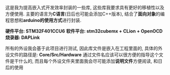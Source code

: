 这是我为提高嵌入式开发效率封装的一些库, 这些库我要求具有更好的移植性以及方便使用.
主要的语言为**C语言**(日后也可能会添加C++版本), 结合了**面向对象**的编程思想和**arduino的使用方式**进行封装.

**硬件平台: STM32F401CCU6**
**软件平台: stm32cubemx + CLion + OpenOCD**
**烧录器: DAPLink**

所有的外设我会基于此项目进行测试, 因此库文件是嵌入在工程里面的, 具体的外设文件的路径是:
**Core/Src/Hardware**
通过文件名应该可以很方便的指导这个文件是干什么的, 而且每个外设文件夹里面我会尽可能添加**说明文件**方便阅读, 和日后的使用
